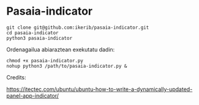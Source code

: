 # Pasaia-indicator


    git clone git@github.com:ikerib/pasaia-indicator.git
    cd pasaia-indicator
    python3 pasaia-indicator

Ordenagailua abiaraztean exekutatu dadin:

    chmod +x pasaia-indicator.py
    nohup python3 /path/to/pasaia-indicator.py &



Credits:

https://itectec.com/ubuntu/ubuntu-how-to-write-a-dynamically-updated-panel-app-indicator/